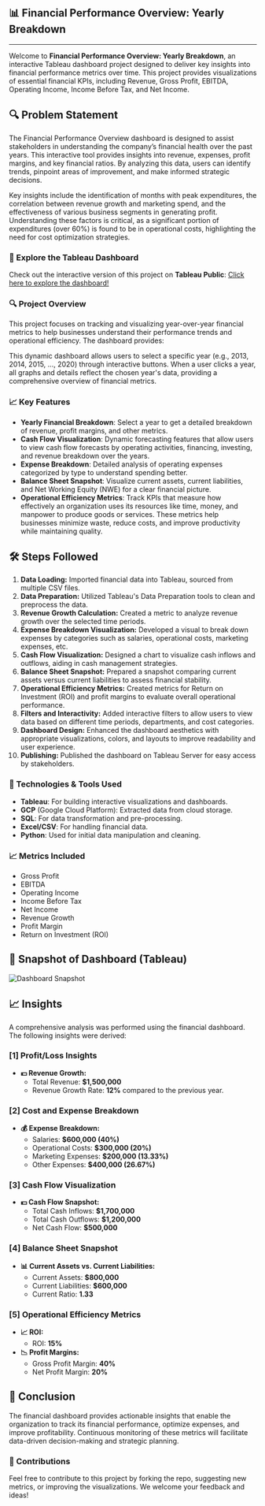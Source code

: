 <h2>📊 Financial Performance Overview: Yearly Breakdown</h2>
<hr>

<p>Welcome to <strong>Financial Performance Overview: Yearly Breakdown</strong>, an interactive Tableau dashboard project designed to deliver key insights into financial performance metrics over time. This project provides visualizations of essential financial KPIs, including Revenue, Gross Profit, EBITDA, Operating Income, Income Before Tax, and Net Income.</p>

<h2>🔍 Problem Statement</h2> 
The Financial Performance Overview dashboard is designed to assist stakeholders in understanding the company’s financial health over the past years. This interactive tool provides insights into revenue, expenses, profit margins, and key financial ratios. By analyzing this data, users can identify trends, pinpoint areas of improvement, and make informed strategic decisions.

Key insights include the identification of months with peak expenditures, the correlation between revenue growth and marketing spend, and the effectiveness of various business segments in generating profit. Understanding these factors is critical, as a significant portion of expenditures (over 60%) is found to be in operational costs, highlighting the need for cost optimization strategies.


<h3>🔗 Explore the Tableau Dashboard</h3>
<p>Check out the interactive version of this project on <strong>Tableau Public</strong>:  
<a href="https://public.tableau.com/views/FinancialPerformanceOverviewYearlyBreakdown/FinancialPerformanceOverviewYearlyBreakdown?:language=en-US&:sid=&:redirect=auth&:display_count=n&:origin=viz_share_link" target="">Click here to explore the dashboard!</a></p>

<h3>🔍 Project Overview</h3>
<p>This project focuses on tracking and visualizing year-over-year financial metrics to help businesses understand their performance trends and operational efficiency. The dashboard provides:</p>
<p>This dynamic dashboard allows users to select a specific year (e.g., 2013, 2014, 2015, ..., 2020) through interactive buttons. When a user clicks a year, all graphs and details reflect the chosen year's data, providing a comprehensive overview of financial metrics.</p>

<h3>📈 Key Features</h3>
<ul>
    <li><strong>Yearly Financial Breakdown</strong>: Select a year to get a detailed breakdown of revenue, profit margins, and other metrics.</li>
    <li><strong>Cash Flow Visualization</strong>: Dynamic forecasting features that allow users to view cash flow forecasts by operating activities, financing, investing, and revenue breakdown over the years.</li>
    <li><strong>Expense Breakdown</strong>: Detailed analysis of operating expenses categorized by type to understand spending better.</li>
    <li><strong>Balance Sheet Snapshot</strong>: Visualize current assets, current liabilities, and Net Working Equity (NWE) for a clear financial picture.</li>
    <li><strong>Operational Efficiency Metrics</strong>: Track KPIs that measure how effectively an organization uses its resources like time, money, and manpower to produce goods or services. These metrics help businesses minimize waste, reduce costs, and improve productivity while maintaining quality.</li>
</ul>

<h2>🛠️ Steps Followed</h2>
<ol>
    <li><strong>Data Loading:</strong> Imported financial data into Tableau, sourced from multiple CSV files.</li>
    <li><strong>Data Preparation:</strong> Utilized Tableau's Data Preparation tools to clean and preprocess the data.</li>
    <li><strong>Revenue Growth Calculation:</strong> Created a metric to analyze revenue growth over the selected time periods.</li>
    <li><strong>Expense Breakdown Visualization:</strong> Developed a visual to break down expenses by categories such as salaries, operational costs, marketing expenses, etc.</li>
    <li><strong>Cash Flow Visualization:</strong> Designed a chart to visualize cash inflows and outflows, aiding in cash management strategies.</li>
    <li><strong>Balance Sheet Snapshot:</strong> Prepared a snapshot comparing current assets versus current liabilities to assess financial stability.</li>
    <li><strong>Operational Efficiency Metrics:</strong> Created metrics for Return on Investment (ROI) and profit margins to evaluate overall operational performance.</li>
    <li><strong>Filters and Interactivity:</strong> Added interactive filters to allow users to view data based on different time periods, departments, and cost categories.</li>
    <li><strong>Dashboard Design:</strong> Enhanced the dashboard aesthetics with appropriate visualizations, colors, and layouts to improve readability and user experience.</li>
    <li><strong>Publishing:</strong> Published the dashboard on Tableau Server for easy access by stakeholders.</li>
</ol>


<h3>🚀 Technologies & Tools Used</h3>
<ul>
    <li><strong>Tableau</strong>: For building interactive visualizations and dashboards.</li>
    <li><strong>GCP</strong> (Google Cloud Platform): Extracted data from cloud storage.</li>
    <li><strong>SQL</strong>: For data transformation and pre-processing.</li>
    <li><strong>Excel/CSV</strong>: For handling financial data.</li>
    <li><strong>Python</strong>: Used for initial data manipulation and cleaning.</li>
</ul>

<h3>📈 Metrics Included</h3>
<ul>
    <li>Gross Profit</li>
    <li>EBITDA</li>
    <li>Operating Income</li>
    <li>Income Before Tax</li>
    <li>Net Income</li>
    <li>Revenue Growth</li>
    <li>Profit Margin</li>
    <li>Return on Investment (ROI)</li>
</ul>

<h2>📸 Snapshot of Dashboard (Tableau)</h2>
<img src="insert_image_url_here" alt="Dashboard Snapshot">

<h2>📈 Insights</h2>
<p>A comprehensive analysis was performed using the financial dashboard. The following insights were derived:</p>

<h3>[1] Profit/Loss Insights</h3>
<ul>
    <li><strong>💵 Revenue Growth:</strong> 
        <ul>
            <li>Total Revenue: <strong>$1,500,000</strong></li>
            <li>Revenue Growth Rate: <strong>12%</strong> compared to the previous year.</li>
        </ul>
    </li>
</ul>

<h3>[2] Cost and Expense Breakdown</h3>
<ul>
    <li><strong>💰 Expense Breakdown:</strong> 
        <ul>
            <li>Salaries: <strong>$600,000 (40%)</strong></li>
            <li>Operational Costs: <strong>$300,000 (20%)</strong></li>
            <li>Marketing Expenses: <strong>$200,000 (13.33%)</strong></li>
            <li>Other Expenses: <strong>$400,000 (26.67%)</strong></li>
        </ul>
    </li>
</ul>

<h3>[3] Cash Flow Visualization</h3>
<ul>
    <li><strong>💵 Cash Flow Snapshot:</strong> 
        <ul>
            <li>Total Cash Inflows: <strong>$1,700,000</strong></li>
            <li>Total Cash Outflows: <strong>$1,200,000</strong></li>
            <li>Net Cash Flow: <strong>$500,000</strong></li>
        </ul>
    </li>
</ul>

<h3>[4] Balance Sheet Snapshot</h3>
<ul>
    <li><strong>📊 Current Assets vs. Current Liabilities:</strong> 
        <ul>
            <li>Current Assets: <strong>$800,000</strong></li>
            <li>Current Liabilities: <strong>$600,000</strong></li>
            <li>Current Ratio: <strong>1.33</strong></li>
        </ul>
    </li>
</ul>

<h3>[5] Operational Efficiency Metrics</h3>
<ul>
    <li><strong>📈 ROI:</strong> 
        <ul>
            <li>ROI: <strong>15%</strong></li>
        </ul>
    </li>
    <li><strong>📉 Profit Margins:</strong> 
        <ul>
            <li>Gross Profit Margin: <strong>40%</strong></li>
            <li>Net Profit Margin: <strong>20%</strong></li>
        </ul>
    </li>
</ul>

<h2>🎯 Conclusion</h2>
<p>The financial dashboard provides actionable insights that enable the organization to track its financial performance, optimize expenses, and improve profitability. Continuous monitoring of these metrics will facilitate data-driven decision-making and strategic planning.</p>


<h3>🤝 Contributions</h3>
<p>Feel free to contribute to this project by forking the repo, suggesting new metrics, or improving the visualizations. We welcome your feedback and ideas!</p>
